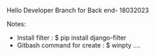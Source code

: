 Hello
Developer Branch for Back end- 18032023

Notes:
- Install filter : $ pip install django-filter
- Gitbash command for create : $ winpty ....
